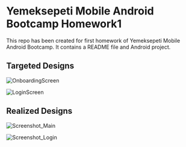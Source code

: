 # Yemeksepeti Mobile Android Bootcamp Homework1 

This repo has been created for first homework of Yemeksepeti Mobile Android Bootcamp. It contains a README file and Android project.

## Targeted Designs

![OnboardingScreen](https://user-images.githubusercontent.com/71497349/124369491-f46c7e00-dc74-11eb-8941-48f2a2c9f965.png)

![LoginScreen](https://user-images.githubusercontent.com/71497349/124369500-00f0d680-dc75-11eb-83eb-76c67d84056b.png)

## Realized Designs

![Screenshot_Main](https://user-images.githubusercontent.com/71497349/124369610-14507180-dc76-11eb-856e-5962308dae05.png)

![Screenshot_Login](https://user-images.githubusercontent.com/71497349/124369615-2af6c880-dc76-11eb-81ce-bed2f31f636f.png)


